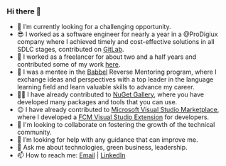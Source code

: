 ### Hi there 👋 

- 🌱 I’m currently looking for a challenging opportunity.
- 😎 I worked as a software engineer for nearly a year in a @ProDigiux company where I achieved timely and cost-effective solutions in all SDLC stages, contributed on [GitLab](http://gitlab.com/MoMakkawi).
- 🔭 I worked as a freelancer for about two and a half years and contributed some of my work [here](https://github.com/MoMakkawi?tab=repositories).
- 🤝 I was a mentee in the [Babbel](https://drive.google.com/file/d/13guhGifz3jfsenFQ_a6F8lLt9DDSvaHa/view?usp=drive_link) Reverse Mentoring program, where I exchange ideas and perspectives with a top leader in the language learning field and learn valuable skills to advance my career.
- 👩‍💻 I have already contributed to [NuGet Gallery](https://www.nuget.org/profiles/MoMakkawi), where you have developed many packages and tools that you can use.
- 😉 I have already contributed to [Microsoft Visual Studio Marketplace](https://marketplace.visualstudio.com/), where I developed a [FCM Visual Studio Extension](https://marketplace.visualstudio.com/items?itemName=Makkawi011.FunctionalCodeMap) for developers. 
- 👯 I'm looking to collaborate on fostering the growth of the technical community.
- 🤔 I’m looking for help with any guidance that can improve me.
- 💬 Ask me about technologies, green business, leadership.
- 📫 How to reach me: [Email](mailto:Mohamad.Makkawi@outlook.com) | [LinkedIn](https://www.linkedin.com/in/momakkawi/)
